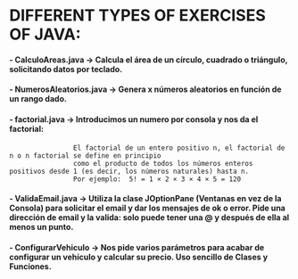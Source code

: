# DIFFERENT TYPES OF EXERCISES OF JAVA:

#### - CalculoAreas.java -> Calcula el área de un círculo, cuadrado o triángulo, solicitando datos por teclado.

#### - NumerosAleatorios.java -> Genera x números aleatorios en función de un rango dado.

#### - factorial.java -> Introducimos un numero por consola y nos da el factorial:
                    El factorial de un entero positivo n, el factorial de n o n factorial se define en principio
                    como el producto de todos los números enteros positivos desde 1 (es decir, los números naturales) hasta n.
                    Por ejemplo:  5! = 1 × 2 × 3 × 4 × 5 = 120
                    
#### - ValidaEmail.java -> Utiliza la clase JOptionPane (Ventanas en vez de la Consola) para solicitar el email y dar los mensajes de ok o error. Pide una dirección de email y la valida: solo puede tener una @ y después de ella al menos un punto.

#### - ConfigurarVehiculo  ->  Nos pide varios parámetros para acabar de configurar un vehículo y calcular su precio. Uso sencillo de Clases y Funciones.
